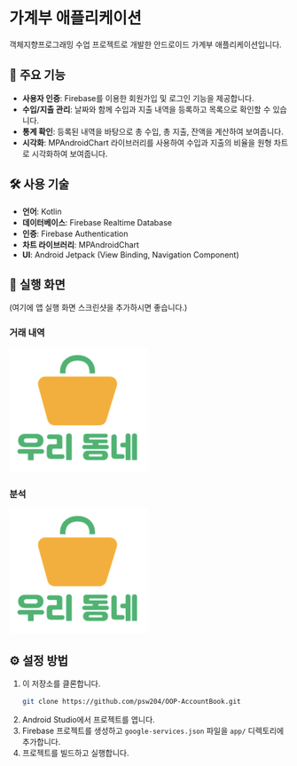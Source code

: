# 가계부 애플리케이션

객체지향프로그래밍 수업 프로젝트로 개발한 안드로이드 가계부 애플리케이션입니다.

## 🌟 주요 기능

- **사용자 인증**: Firebase를 이용한 회원가입 및 로그인 기능을 제공합니다.
- **수입/지출 관리**: 날짜와 함께 수입과 지출 내역을 등록하고 목록으로 확인할 수 있습니다.
- **통계 확인**: 등록된 내역을 바탕으로 총 수입, 총 지출, 잔액을 계산하여 보여줍니다.
- **시각화**: MPAndroidChart 라이브러리를 사용하여 수입과 지출의 비율을 원형 차트로 시각화하여 보여줍니다.

## 🛠️ 사용 기술

- **언어**: Kotlin
- **데이터베이스**: Firebase Realtime Database
- **인증**: Firebase Authentication
- **차트 라이브러리**: MPAndroidChart
- **UI**: Android Jetpack (View Binding, Navigation Component)

## 📝 실행 화면

(여기에 앱 실행 화면 스크린샷을 추가하시면 좋습니다.)

### 거래 내역
<img src="app/src/main/res/raw/logo.png" width="250"/>

### 분석
<img src="app/src/main/res/raw/logo.png" width="250"/>

## ⚙️ 설정 방법

1.  이 저장소를 클론합니다.
    ```bash
    git clone https://github.com/psw204/OOP-AccountBook.git
    ```
2.  Android Studio에서 프로젝트를 엽니다.
3.  Firebase 프로젝트를 생성하고 `google-services.json` 파일을 `app/` 디렉토리에 추가합니다.
4.  프로젝트를 빌드하고 실행합니다.
